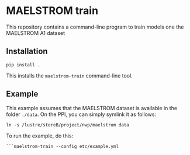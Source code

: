 # MAELSTROM train

This repository contains a command-line program to train models one the MAELSTROM A1 dataset


## Installation
```
pip install .
```

This installs the `maelstrom-train` command-line tool.

## Example

This example assumes that the MAELSTROM dataset is available in the folder `./data`. On the PPI, you can simply symlink it as
follows:
```
ln -s /lustre/storeB/project/nwp/maelstrom data
```

To run the example, do this:
```
```maelstrom-train --config etc/example.yml
```

